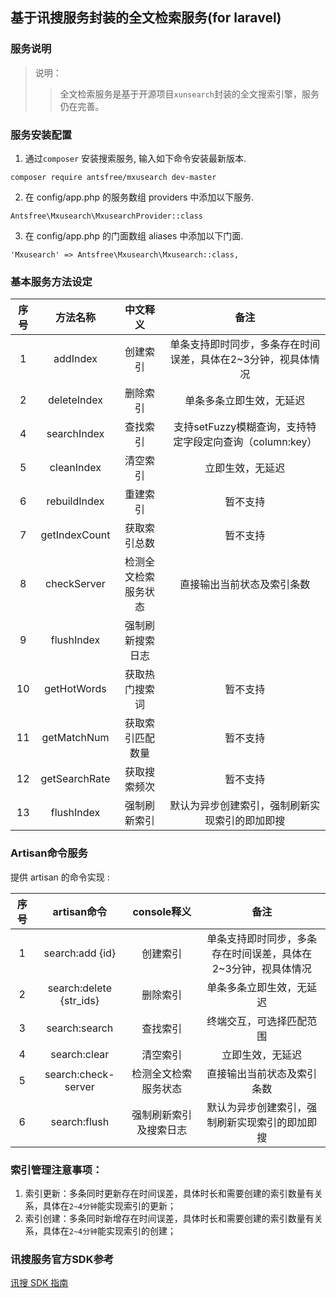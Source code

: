 ## 基于讯搜服务封装的全文检索服务(for laravel)

### 服务说明
> 说明：
> >全文检索服务是基于开源项目`xunsearch`封装的全文搜索引擎，服务仍在完善。

### 服务安装配置
1. 通过`composer` 安装搜索服务, 输入如下命令安装最新版本.

```
composer require antsfree/mxusearch dev-master
```

2. 在 config/app.php 的服务数组 providers 中添加以下服务.

```
Antsfree\Mxusearch\MxusearchProvider::class
```

3. 在  config/app.php 的门面数组  aliases 中添加以下门面. 

```
'Mxusearch' => Antsfree\Mxusearch\Mxusearch::class,
```

### 基本服务方法设定


| 序号 | 方法名称 | 中文释义 | 备注 | 
| :--: | :--: |:--: |:--: |
| 1 | addIndex | 创建索引| 单条支持即时同步，多条存在时间误差，具体在2~3分钟，视具体情况 |
| 2 | deleteIndex | 删除索引 | 单条多条立即生效，无延迟 |
| 4 | searchIndex | 查找索引 | 支持setFuzzy模糊查询，支持特定字段定向查询（column:key） |
| 5 | cleanIndex | 清空索引 | 立即生效，无延迟 |
| 6 | rebuildIndex | 重建索引 | 暂不支持 | 
| 7 | getIndexCount | 获取索引总数 | 暂不支持 |
| 8 | checkServer | 检测全文检索服务状态 | 直接输出当前状态及索引条数 |
| 9| flushIndex | 强制刷新搜索日志 |  |
| 10| getHotWords | 获取热门搜索词 | 暂不支持 |
| 11| getMatchNum | 获取索引匹配数量 | 暂不支持 |
| 12| getSearchRate | 获取搜索频次 | 暂不支持 |
| 13| flushIndex | 强制刷新索引 | 默认为异步创建索引，强制刷新实现索引的即加即搜 |


### Artisan命令服务


提供 artisan 的命令实现 :


| 序号 | artisan命令 | console释义 | 备注 | 
| :--: | :--: |:--: |:--: |
| 1 | search:add {id}  | 创建索引 | 单条支持即时同步，多条存在时间误差，具体在2~3分钟，视具体情况 |
| 2 | search:delete {str_ids} | 删除索引 | 单条多条立即生效，无延迟 |
| 3 | search:search | 查找索引 | 终端交互，可选择匹配范围 |
| 4 | search:clear| 清空索引 |  立即生效，无延迟 |
| 5 | search:check-server | 检测全文检索服务状态 | 直接输出当前状态及索引条数 |
| 6| search:flush| 强制刷新索引及搜索日志 | 默认为异步创建索引，强制刷新实现索引的即加即搜 |


### 索引管理注意事项：

1. 索引更新：多条同时更新存在时间误差，具体时长和需要创建的索引数量有关系，具体在`2~4分钟`能实现索引的更新；
2. 索引创建：多条同时新增存在时间误差，具体时长和需要创建的索引数量有关系，具体在`2~4分钟`能实现索引的创建；


### 讯搜服务官方SDK参考
[讯搜 SDK 指南](http://www.xunsearch.com/doc/php/guide/start.overview)